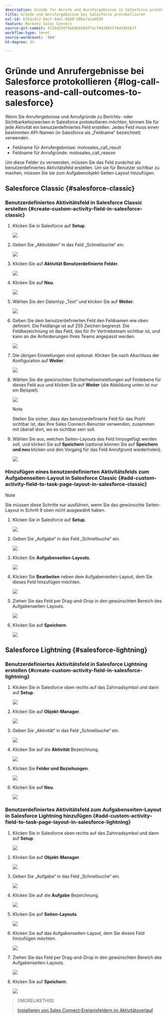 ```yaml
---
description: Gründe für Anrufe und Anrufergebnisse in Salesforce protokollieren - Marketo-Dokumente - Produktdokumentation
title: Gründe und Anrufergebnisse bei Salesforce protokollieren
exl-id: b35acdc2-8ec7-4dec-92b8-58ba7a1ad858
feature: Marketo Sales Connect
source-git-commit: 431bd258f9a68bbb9df7acf043085578d3d91b1f
workflow-type: tm+mt
source-wordcount: '464'
ht-degree: 3%

---
```


# Gründe und Anrufergebnisse bei Salesforce protokollieren {#log-call-reasons-and-call-outcomes-to-salesforce}

Wenn Sie Anrufergebnisse und Anrufgründe zu Berichts- oder Sichtbarkeitszwecken in Salesforce protokollieren möchten, können Sie für jede Aktivität ein benutzerdefiniertes Feld erstellen. Jedes Feld muss einen bestimmten API-Namen (in Salesforce als „Feldname“ bezeichnet) verwenden.

* Feldname für Anrufergebnisse: motosales_call_result
* Feldname für Anrufgründe: motosales_call_reason

Um diese Felder zu verwenden, müssen Sie das Feld zunächst als benutzerdefiniertes Aktivitätsfeld erstellen. Um sie für Benutzer sichtbar zu machen, müssen Sie sie zum Aufgabenobjekt-Seiten-Layout hinzufügen.

## Salesforce Classic {#salesforce-classic}

### Benutzerdefiniertes Aktivitätsfeld in Salesforce Classic erstellen  {#create-custom-activity-field-in-salesforce-classic}

1. Klicken Sie in Salesforce auf **Setup**.

   ![](assets/log-call-reasons-and-call-outcomes-to-salesforce-1.png)

1. Geben Sie „Aktivitäten“ in das Feld „Schnellsuche“ ein.

   ![](assets/log-call-reasons-and-call-outcomes-to-salesforce-2.png)

1. Klicken Sie auf **Aktivität Benutzerdefinierte Felder**.

   ![](assets/log-call-reasons-and-call-outcomes-to-salesforce-3.png)

1. Klicken Sie auf **Neu**.

   ![](assets/log-call-reasons-and-call-outcomes-to-salesforce-4.png)

1. Wählen Sie den Datentyp „Text“ und klicken Sie auf **Weiter**.

   ![](assets/log-call-reasons-and-call-outcomes-to-salesforce-5.png)

1. Geben Sie dem benutzerdefinierten Feld den Feldnamen wie oben definiert. Die Feldlänge ist auf 255 Zeichen begrenzt. Die Feldbezeichnung ist das Feld, das für Ihr Vertriebsteam sichtbar ist, und kann an die Anforderungen Ihres Teams angepasst werden.

   ![](assets/log-call-reasons-and-call-outcomes-to-salesforce-6.png)

1. Die übrigen Einstellungen sind optional. Klicken Sie nach Abschluss der Konfiguration auf **Weiter**.

   ![](assets/log-call-reasons-and-call-outcomes-to-salesforce-7.png)

1. Wählen Sie die gewünschten Sicherheitseinstellungen auf Feldebene für dieses Feld aus und klicken Sie auf **Weiter** (die Abbildung unten ist nur ein Beispiel).

   ![](assets/log-call-reasons-and-call-outcomes-to-salesforce-8.png)

   >[!NOTE]
   >
   >Stellen Sie sicher, dass das benutzerdefinierte Feld für das Profil sichtbar ist, das Ihre Sales Connect-Benutzer verwenden, zusammen mit überall dort, wo es sichtbar sein soll.

1. Wählen Sie aus, welchen Seiten-Layouts das Feld hinzugefügt werden soll, und klicken Sie auf **Speichern** (optional können Sie auf **Speichern und neu** klicken und den Vorgang für das Feld Anrufgrund wiederholen).

   ![](assets/log-call-reasons-and-call-outcomes-to-salesforce-9.png)

### Hinzufügen eines benutzerdefinierten Aktivitätsfelds zum Aufgabenseiten-Layout in Salesforce Classic {#add-custom-activity-field-to-task-page-layout-in-salesforce-classic}

>[!NOTE]
>
>Sie müssen diese Schritte nur ausführen, wenn Sie das gewünschte Seiten-Layout in Schritt 9 oben nicht ausgewählt haben.

1. Klicken Sie in Salesforce auf **Setup**.

   ![](assets/log-call-reasons-and-call-outcomes-to-salesforce-10.png)

1. Geben Sie „Aufgabe“ in das Feld „Schnellsuche“ ein.

   ![](assets/log-call-reasons-and-call-outcomes-to-salesforce-11.png)

1. Klicken Sie **Aufgabenseiten-Layouts**.

   ![](assets/log-call-reasons-and-call-outcomes-to-salesforce-12.png)

1. Klicken Sie **Bearbeiten** neben dem Aufgabenseiten-Layout, dem Sie dieses Feld hinzufügen möchten.

   ![](assets/log-call-reasons-and-call-outcomes-to-salesforce-13.png)

1. Ziehen Sie das Feld per Drag-and-Drop in den gewünschten Bereich des Aufgabenseiten-Layouts.

   ![](assets/log-call-reasons-and-call-outcomes-to-salesforce-14.png)

1. Klicken Sie auf **Speichern**.

   ![](assets/log-call-reasons-and-call-outcomes-to-salesforce-15.png)

## Salesforce Lightning {#salesforce-lightning}

### Benutzerdefiniertes Aktivitätsfeld in Salesforce Lightning erstellen {#create-custom-activity-field-in-salesforce-lightning}

1. Klicken Sie in Salesforce oben rechts auf das Zahnradsymbol und dann auf **Setup**.

   ![](assets/log-call-reasons-and-call-outcomes-to-salesforce-16.png)

1. Klicken Sie auf **Objekt-Manager**.

   ![](assets/log-call-reasons-and-call-outcomes-to-salesforce-17.png)

1. Geben Sie „Aktivität“ in das Feld „Schnellsuche“ ein.

   ![](assets/log-call-reasons-and-call-outcomes-to-salesforce-18.png)

1. Klicken Sie auf die **Aktivität** Bezeichnung.

   ![](assets/log-call-reasons-and-call-outcomes-to-salesforce-19.png)

1. Klicken Sie **Felder und Beziehungen**.

   ![](assets/log-call-reasons-and-call-outcomes-to-salesforce-20.png)

1. Klicken Sie auf **Neu**.

   ![](assets/log-call-reasons-and-call-outcomes-to-salesforce-21.png)

### Benutzerdefiniertes Aktivitätsfeld zum Aufgabenseiten-Layout in Salesforce Lightning hinzufügen {#add-custom-activity-field-to-task-page-layout-in-salesforce-lightning}

1. Klicken Sie in Salesforce oben rechts auf das Zahnradsymbol und dann auf **Setup**.

   ![](assets/log-call-reasons-and-call-outcomes-to-salesforce-22.png)

1. Klicken Sie auf **Objekt-Manager**.

   ![](assets/log-call-reasons-and-call-outcomes-to-salesforce-23.png)

1. Geben Sie „Aufgabe“ in das Feld „Schnellsuche“ ein.

   ![](assets/log-call-reasons-and-call-outcomes-to-salesforce-24.png)

1. Klicken Sie auf die **Aufgabe** Bezeichnung.

   ![](assets/log-call-reasons-and-call-outcomes-to-salesforce-25.png)

1. Klicken Sie auf **Seiten-Layouts**.

   ![](assets/log-call-reasons-and-call-outcomes-to-salesforce-26.png)

1. Klicken Sie auf das Aufgabenseiten-Layout, dem Sie dieses Feld hinzufügen möchten.

   ![](assets/log-call-reasons-and-call-outcomes-to-salesforce-27.png)

1. Ziehen Sie das Feld per Drag-and-Drop in den gewünschten Bereich des Aufgabenseiten-Layouts.

   ![](assets/log-call-reasons-and-call-outcomes-to-salesforce-28.png)

1. Klicken Sie auf **Speichern**.

   ![](assets/log-call-reasons-and-call-outcomes-to-salesforce-29.png)

>[!MORELIKETHIS]
>
>[Installieren von Sales Connect-Ereignisfeldern im Aktivitätsverlauf](/help/marketo/product-docs/marketo-sales-connect/crm/salesforce-customization/install-sales-connect-event-fields-on-activity-history.md)

